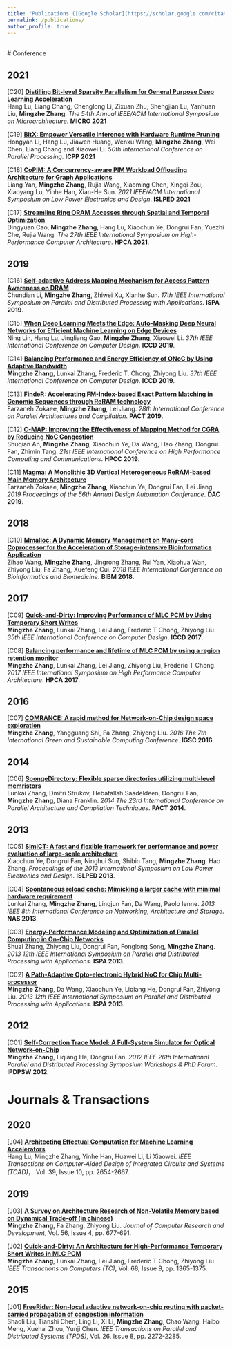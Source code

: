 ```yaml
---
title: "Publications ([Google Scholar](https://scholar.google.com/citations?user=Ixg9n-EAAAAJ&hl=en), [DBLP](https://dblp.uni-trier.de/pers/hd/z/Zhang:Mingzhe))"
permalink: /publications/
author_profile: true
---
```

<br>
# Conference

## 2021
[C20] <b>[Distilling Bit-level Sparsity Parallelism for General Purpose Deep Learning Acceleration](../publications/MICRO2021)</b><br>
Hang Lu, Liang Chang, Chenglong Li, Zixuan Zhu, Shengjian Lu, Yanhuan Liu, <b>Mingzhe Zhang</b>.
<i>The 54th Annual IEEE/ACM International Symposium on Microarchitecture</i>. <b>MICRO 2021</b>

[C19] <b>[BitX: Empower Versatile Inference with Hardware Runtime Pruning](../publications/ICPP2021)</b><br>
Hongyan Li, Hang Lu, Jiawen Huang, Wenxu Wang, <b>Mingzhe Zhang</b>, Wei Chen, Liang Chang and Xiaowei Li.
<i>50th International Conference on Parallel Processing</i>. <b>ICPP 2021</b>

[C18] <b>[CoPIM: A Concurrency-aware PIM Workload Offloading Architecture for Graph Applications](../publications/ISLPED2021)</b><br>
Liang Yan, <b>Mingzhe Zhang</b>, Rujia Wang, Xiaoming Chen, Xingqi Zou, Xiaoyang Lu, Yinhe Han, Xian-He Sun.
<i>2021 IEEE/ACM International Symposium on Low Power Electronics and Design</i>. <b>ISLPED 2021</b>

[C17] <b>[Streamline Ring ORAM Accesses through Spatial and Temporal Optimization](../publications/HPCA2021)</b><br>
Dingyuan Cao, <b>Mingzhe Zhang</b>, Hang Lu, Xiaochun Ye, Dongrui Fan, Yuezhi Che, Rujia Wang.
<i>The 27th IEEE International Symposium on High-Performance Computer Architecture</i>. <b>HPCA 2021</b>.

## 2019
[C16] <b>[Self-adaptive Address Mapping Mechanism for Access Pattern Awareness on DRAM](../publications/ISPA2019)</b><br>
Chundian Li, <b>Mingzhe Zhang</b>, Zhiwei Xu, Xianhe Sun.
<i>17th IEEE International Symposium on Parallel and Distributed Processing with Applications</i>. <b>ISPA 2019</b>.

[C15] <b>[When Deep Learning Meets the Edge: Auto-Masking Deep Neural Networks for Efficient Machine Learning on Edge Devices](../publications/ICCD2019-lin)</b><br>
Ning Lin, Hang Lu, Jingliang Gao, <b>Mingzhe Zhang</b>, Xiaowei Li.
<i>37th IEEE International Conference on Computer Design</i>. <b>ICCD 2019</b>.

[C14] <b>[Balancing Performance and Energy Efficiency of ONoC by Using Adaptive Bandwidth](../publications/ICCD2019-zhang)</b><br>
<b>Mingzhe Zhang</b>, Lunkai Zhang, Frederic T. Chong, Zhiyong Liu.
<i>37th IEEE International Conference on Computer Design</i>. <b>ICCD 2019</b>.

[C13] <b>[FindeR: Accelerating FM-Index-based Exact Pattern Matching in Genomic Sequences through ReRAM technology](../_publications/PACT2019)</b><br>
Farzaneh Zokaee, <b>Mingzhe Zhang</b>, Lei Jiang.
<i>28th International Conference on Parallel Architectures and Compilation</i>. <b>PACT 2019</b>.

[C12] <b>[C-MAP: Improving the Effectiveness of Mapping Method for CGRA by Reducing NoC Congestion](../publications/HPCC2019)</b><br>
Shuqian An, <b>Mingzhe Zhang</b>, Xiaochun Ye, Da Wang, Hao Zhang, Dongrui Fan, Zhimin Tang.
<i>21st IEEE International Conference on High Performance Computing and Communications</i>. <b>HPCC 2019</b>.

[C11] <b>[Magma: A Monolithic 3D Vertical Heterogeneous ReRAM-based Main Memory Architecture](../publications/DAC2019)</b><br>
Farzaneh Zokaee, <b>Mingzhe Zhang</b>, Xiaochun Ye, Dongrui Fan, Lei Jiang.
<i>2019 Proceedings of the 56th Annual Design Automation Conference</i>. <b>DAC 2019</b>.

## 2018
[C10] <b>[Mmalloc: A Dynamic Memory Management on Many-core Coprocessor for the Acceleration of Storage-intensive Bioinformatics Application](../publications/BIBM2018)</b><br>
Zihao Wang, <b>Mingzhe Zhang</b>, Jingrong Zhang, Rui Yan, Xiaohua Wan, Zhiyong Liu, Fa Zhang, Xuefeng Cui.
<i>2018 IEEE International Conference on Bioinformatics and Biomedicine</i>. <b>BIBM 2018</b>.

## 2017
[C09] <b>[Quick-and-Dirty: Improving Performance of MLC PCM by Using Temporary Short Writes](../publications/ICCD2017)</b><br>
<b>Mingzhe Zhang</b>, Lunkai Zhang, Lei Jiang, Frederic T Chong, Zhiyong Liu.
<i>35th IEEE International Conference on Computer Design</i>. <b>ICCD 2017</b>.

[C08] <b>[Balancing performance and lifetime of MLC PCM by using a region retention monitor](../publications/HPCA2017)</b><br>
<b>Mingzhe Zhang</b>, Lunkai Zhang, Lei Jiang, Zhiyong Liu, Frederic T Chong.
<i>2017 IEEE International Symposium on High Performance Computer Architecture</i>. <b>HPCA 2017</b>.

## 2016
[C07] <b>[COMRANCE: A rapid method for Network-on-Chip design space exploration](../publications/IGSC2016)</b><br>
<b>Mingzhe Zhang</b>, Yangguang Shi, Fa Zhang, Zhiyong Liu.
<i>2016 The 7th International Green and Sustainable Computing Conference</i>. <b>IGSC 2016</b>.

## 2014
[C06] <b>[SpongeDirectory: Flexible sparse directories utilizing multi-level memristors](../publications/PACT2014)</b><br>
Lunkai Zhang, Dmitri Strukov, Hebatallah Saadeldeen, Dongrui Fan, <b>Mingzhe Zhang</b>, Diana Franklin.
<i>2014 The 23rd International Conference on Parallel Architecture and Compilation Techniques</i>. <b>PACT 2014</b>.

## 2013
[C05] <b>[SimICT: A fast and flexible framework for performance and power evaluation of large-scale architecture](../publications/ISLPED2013)</b><br>
Xiaochun Ye, Dongrui Fan, Ninghui Sun, Shibin Tang, <b>Mingzhe Zhang</b>, Hao Zhang.
<i>Proceedings of the 2013 International Symposium on Low Power Electronics and Design</i>. <b>ISLPED 2013</b>.

[C04] <b>[Spontaneous reload cache: Mimicking a larger cache with minimal hardware requirement](../publications/NAS2013)</b><br>
Lunkai Zhang, <b>Mingzhe Zhang</b>, Lingjun Fan, Da Wang, Paolo Ienne.
<i>2013 IEEE 8th International Conference on Networking, Architecture and Storage</i>. <b>NAS 2013</b>.

[C03] <b>[Energy-Performance Modeling and Optimization of Parallel Computing in On-Chip Networks](../_publications/ISPA2013-shuai)</b><br>
Shuai Zhang, Zhiyong Liu, Dongrui Fan, Fonglong Song, <b>Mingzhe Zhang</b>.
<i>2013 12th IEEE International Symposium on Parallel and Distributed Processing with Applications</i>. <b>ISPA 2013</b>.

[C02] <b>[A Path-Adaptive Opto-electronic Hybrid NoC for Chip Multi-processor](../publications/ISPA2013-zhang)</b><br>
<b>Mingzhe Zhang</b>, Da Wang, Xiaochun Ye, Liqiang He, Dongrui Fan, Zhiyong Liu.
<i>2013 12th IEEE International Symposium on Parallel and Distributed Processing with Applications</i>. <b>ISPA 2013</b>.

## 2012
[C01] <b>[Self-Correction Trace Model: A Full-System Simulator for Optical Network-on-Chip](../publications/IPDPSW2012)</b><br>
<b>Mingzhe Zhang</b>, Liqiang He, Dongrui Fan.
<i>2012 IEEE 26th International Parallel and Distributed Processing Symposium Workshops & PhD Forum</i>. <b>IPDPSW 2012</b>.

# Journals & Transactions

## 2020
[J04] <b>[Architecting Effectual Computation for Machine Learning Accelerators](../publications/TCAD2019)</b><br>
Hang Lu, Mingzhe Zhang, Yinhe Han, Huawei Li, Li Xiaowei.
<i>IEEE Transactions on Computer-Aided Design of Integrated Circuits and Systems (TCAD)</i>， Vol. 39, Issue 10, pp. 2654-2667.

## 2019
[J03] <b>[A Survey on Architecture Research of Non-Volatile Memory based on Dynamical Trade-off (in chinese)](../publications/CRAD2019)</b><br>
<b>Mingzhe Zhang</b>, Fa Zhang, Zhiyong Liu.
<i>Journal of Computer Research and Development</i>, Vol. 56, Issue 4, pp. 677-691.

[J02] <b>[Quick-and-Dirty: An Architecture for High-Performance Temporary Short Writes in MLC PCM](../publications/TC2019)</b><br>
<b>Mingzhe Zhang</b>, Lunkai Zhang, Lei Jiang, Frederic T Chong, Zhiyong Liu.
<i>IEEE Transactions on Computers (TC)</i>, Vol. 68, Issue 9, pp. 1365-1375.

## 2015
[J01] <b>[FreeRider: Non-local adaptive network-on-chip routing with packet-carried propagation of congestion information](../publications/TPDS2015)</b><br>
Shaoli Liu, Tianshi Chen, Ling Li, Xi Li, <b>Mingzhe Zhang</b>, Chao Wang, Haibo Meng, Xuehai Zhou, Yunji Chen.
<i>IEEE Transactions on Parallel and Distributed Systems (TPDS)</i>, Vol. 26, Issue 8, pp. 2272-2285.